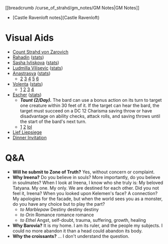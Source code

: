 [[breadcrumb /curse_of_strahd/gm_notes/GM Notes|GM Notes]]

<script type="module">
    import { init_links } from "/js/common/visual_aid_backend.js";
    init_links();
</script>

* [Castle Ravenloft notes](Castle Ravenloft)

# Visual Aids

* [Count Strahd von Zarovich](^curse_of_strahd/strahd_6.jpg)
* [Rahadin](^curse_of_strahd/Rahadin.png) ([stats](https://5e.tools/bestiary.html#rahadin_cos))
* [Sasha Ivliskova](^curse_of_strahd/sasha_ivliskova.png) ([stats](https://5e.tools/bestiary.html#vampire%20spawn_mm))
* [Ludmilla Vilisevic](^curse_of_strahd/ludmilla_vilisevic.jpg) ([stats](https://i.imgur.com/2wAjyLe.png))
* [Anastrasya](^curse_of_strahd/anastrasya.jpg) ([stats](https://i.imgur.com/wQ76Gx8.png))
  * [2](^curse_of_strahd/anastrasya_2.jpg) [3](^curse_of_strahd/anastrasya_3.jpg) [4](^curse_of_strahd/anastrasya_rude.jpg) [5](^curse_of_strahd/anastrasya_smile.jpg) [6](^curse_of_strahd/anastrasya_angry.jpg)
* [Volenta](^curse_of_strahd/volenta.jpg) ([stats](https://i.imgur.com/VPtDgcC.png))
  * [1](^curse_of_strahd/volenta_mask_off.jpg) [2](^curse_of_strahd/volenta_makeup.png) [3](^curse_of_strahd/volenta_hot.jpg) [4](^curse_of_strahd/volenta_creepy.jpg)
* [Escher](^curse_of_strahd/escher_1.png) ([stats](https://i.imgur.com/yLzaDiO.png))
  * ***Taunt (2/Day).*** The bard can use a bonus action on its turn to target one creature within 30 feet of it. If the target can hear the bard, the target must succeed on a DC 12 Charisma saving throw or have disadvantage on ability checks, attack rolls, and saving throws until the start of the bard's next turn.
  * [1](^curse_of_strahd/escher_1.jpg) [2](^curse_of_strahd/escher_2.jpg) [lol](^curse_of_strahd/escher_lol.jpg)
* [Lief Liepsiege](^curse_of_strahd/lief_liepsiege.png)
* [Dinner Invitation](^curse_of_strahd/dinner_invitation.jpg)

# Q&A

* **Will he submit to Zone of Truth?** Yes, without concern or complaint.
* **Why Ireena?** Do you believe in souls? More importantly, do you believe in soulmates? When I look at Ireena, I know who she truly is: My beloved Tatyana. My one. My only. We are destined for each other. Did you not feel it, Ireena? When you looked upon Kelemen's face? A connection? My apologies for the facade, but when the world sees you as a monster, do you have any choice but to play the part?
  * *to Marblepaw* Destiny destiny destiny
  * *to Orin* Romance romance romance
  * *to Ethel* Angst, self-doubt, trauma, suffering, growth, healing
* **Why Barovia?** It is my home. I am its ruler, and the people my subjects. I could no more abandon it than a head could abandon its body.
* **Why the croissants?** ... I don't understand the question.
